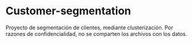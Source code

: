 # Customer-segmentation
Proyecto de segmentación de clientes, mediante clusterización. Por razones de confidencialidad, no se comparten los archivos con los datos.

